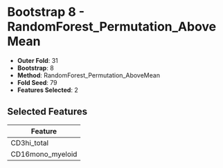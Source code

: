 # Bootstrap 8 - RandomForest_Permutation_AboveMean

- **Outer Fold**: 31
- **Bootstrap**: 8
- **Method**: RandomForest_Permutation_AboveMean
- **Fold Seed**: 79
- **Features Selected**: 2

## Selected Features

| Feature |
|---------|
| CD3hi_total |
| CD16mono_myeloid |
